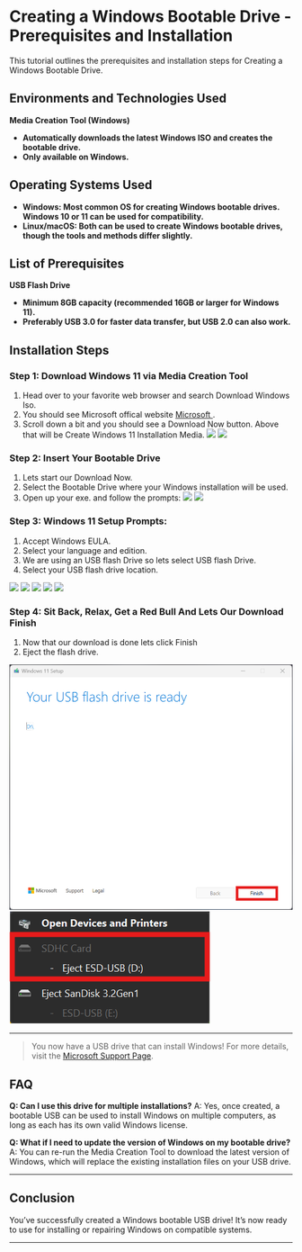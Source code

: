 # Creating a Windows Bootable Drive - Prerequisites and Installation

This tutorial outlines the prerequisites and installation steps for Creating a Windows Bootable Drive.

## Environments and Technologies Used
 **Media Creation Tool (Windows)**
-  **Automatically downloads the latest Windows ISO and creates the bootable drive.** 
-  **Only available on Windows.** 

## Operating Systems Used
- **Windows: Most common OS for creating Windows bootable drives. Windows 10 or 11 can be used for compatibility.**
- **Linux/macOS: Both can be used to create Windows bootable drives, though the tools and methods differ slightly.**

## List of Prerequisites
**USB Flash Drive**
- **Minimum 8GB capacity (recommended 16GB or larger for Windows 11).**
- **Preferably USB 3.0 for faster data transfer, but USB 2.0 can also work.**

## Installation Steps

### Step 1: Download Windows 11 via Media Creation Tool
1. Head over to your favorite web browser and search Download Windows Iso.
2. You should see Microsoft offical website [Microsoft ](https://www.microsoft.com/en-us/software-download/windows11) .
3. Scroll down a bit and you should see a Download Now button. Above that will be Create Windows 11 Installation Media.
![](https://drive.google.com/file/d/1jNFM6znO9z9Z8twZF0hfa6mLYTSmuNyS/view?usp=drive_link)
![](https://drive.google.com/file/d/1QvZKWK0TMR2au7WTMR5iHdLvoBN-ytQt/view?usp=drive_link)

### Step 2: Insert Your Bootable Drive
1. Lets start our Download Now.
2. Select the Bootable Drive where your Windows installation will be used.
3. Open up your exe. and follow the prompts:
![](https://drive.google.com/file/d/1-jXUOhVY3SnxwG6kBAyAlCaQ44tlyJRP/view?usp=drive_link)
![](https://drive.google.com/file/d/1cZ2BzO21JkkPbD21TdFFWcjr70ZpOlWH/view?usp=drive_link)

### Step 3: Windows 11 Setup Prompts: 
1. Accept Windows EULA.
2. Select your language and edition.
3. We are using an USB flash Drive so lets select USB flash Drive. 
4. Select your USB flash drive location.


![](https://drive.google.com/file/d/1OpUwNMZx1-_Pe7Eyc2c7snvHD98wXVTP/view?usp=drive_link)
![](https://drive.google.com/file/d/12esx4q8Z0ehnbsEaGZSXOLfxbtAaB4pP/view?usp=drive_link)
![](https://drive.google.com/file/d/1xilkbc98xzKOGBxTQnS1LdrYKkj0qJIn/view?usp=drive_link)
![](https://drive.google.com/file/d/17Y_0Xtivgb4XuqlLNLQqZTIfgjFjsM0o/view?usp=drive_link)
![](https://drive.google.com/file/d/15VvoJt3003IodOjeQuQb0x7H12zFD0Jr/view?usp=drive_link)

### Step 4: Sit Back, Relax, Get a Red Bull And Lets Our Download Finish

1. Now that our download is done lets click Finish
2. Eject the flash drive.

![](./images/3.6.png)
![](./images/4.0.png)

---

>You now have a USB drive that can install Windows! For more details, visit the [Microsoft Support Page](https://support.microsoft.com/en-us).

## FAQ
**Q: Can I use this drive for multiple installations?**
A: Yes, once created, a bootable USB can be used to install Windows on multiple computers, as long as each has its own valid Windows license.

**Q: What if I need to update the version of Windows on my bootable drive?**
A: You can re-run the Media Creation Tool to download the latest version of Windows, which will replace the existing installation files on your USB drive.
-- -
## Conclusion
You’ve successfully created a Windows bootable USB drive! It’s now ready to use for installing or repairing Windows on compatible systems. 
-- -

